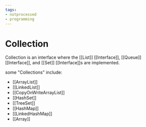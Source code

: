 ```yaml
---
tags:
- notprocessed
- programming
---
```

# Collection

Collection is an interface where the [[List]] [[Interface]], [[Queue]] [[Interface]], and [[Set]] [[Interface]]s are implemented.

some "Collections" include:
-  [[ArrayList]]
- [[LinkedList]]
- [[CopyOnWriteArrayList]]
- [[HashSet]]
- [[TreeSet]]
- [[HashMap]]
- [[LinkedHashMap]]
- [[Array]]